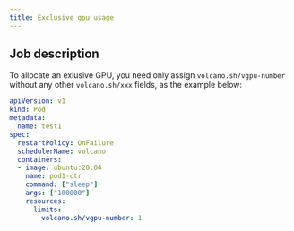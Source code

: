 ```yaml
---
title: Exclusive gpu usage
---
```


## Job description

To allocate an exlusive GPU, you need only assign `volcano.sh/vgpu-number` without any other `volcano.sh/xxx` fields, as the example below:

```yaml
apiVersion: v1
kind: Pod
metadata:
  name: test1
spec:
  restartPolicy: OnFailure
  schedulerName: volcano
  containers:
  - image: ubuntu:20.04
    name: pod1-ctr
    command: ["sleep"]
    args: ["100000"]
    resources:
      limits:
        volcano.sh/vgpu-number: 1
```

